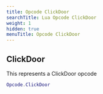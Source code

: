 ```yaml
---
title: Opcode ClickDoor
searchTitle: Lua Opcode ClickDoor
weight: 1
hidden: true
menuTitle: Opcode ClickDoor
---
```

## ClickDoor

This represents a ClickDoor opcode
```lua
Opcode.ClickDoor
```